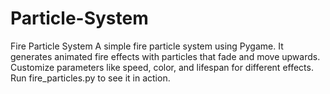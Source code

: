 # Particle-System
Fire Particle System A simple fire particle system using Pygame. It generates animated fire effects with particles that fade and move upwards. Customize parameters like speed, color, and lifespan for different effects. Run fire_particles.py to see it in action.
